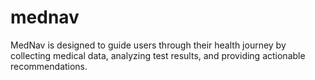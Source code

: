 # mednav
MedNav is designed to guide users through their health journey by collecting medical data, analyzing test results, and providing actionable recommendations. 
